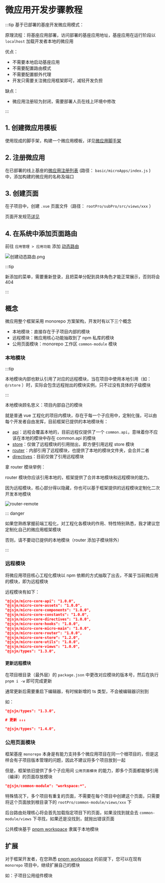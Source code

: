 # 微应用开发步骤教程

:::tip 基于已部署的基座开发微应用模式：

原理流程：将基座应用部署，访问部署的基座应用地址，基座应用在运行阶段以 `localhost` 加载开发者本地的微应用

优点：

* 不需要本地启动基座应用
* 不需要配置路由模式
* 不需要配置额外代理
* 开发只需要关注微应用框架即可，减轻开发负担

缺点：

* 微应用注册较为封闭，需要部署人员在线上环境中修改

:::

## 1. 创建微应用模板

使用现成的脚手架，构建一个微应用模板，详见[微应用脚手架](../micro-cli/index.md)

## 2. 注册微应用

在已部署的线上基座的[微应用注册列表](./microRegList.md) (路径： `basic/microApps/index.js` ) 中，添加构建的微应用的名称及端口

## 3. 创建页面

在子项目中，创建 `.vue` 页面文件（路径： `rootPro/subPro/src/views/xxx` ）

页面开发规范[详见](./moduleDetail/pages.md)

## 4. 在系统中添加页面路由

前往 `应用管理 > 应用功能` 添加 [动态路由](./moduleDetail/routerPractical.md#动态路由注册)

![创建动态路由.png](/images/micro/创建动态路由.png)

:::tip

新添加的菜单，需要重新登录，且把菜单分配到具体角色才能正常展示，否则将会 404

:::

## 概念

微应用整个框架采用 monorepo 方案架构，开发时有以下三个概念

* 本地模块：直接存在于子项目内部的模块
* 远程模块：微应用核心功能抽取到了 npm 私库的模块
* 公用页面模块：monorepo 工作区 `common-module` 模块

### 本地模块

:::tip

本地模块内部也默认引用了对应的远程模块，当在项目中使用本地引用（如： `@/store` ）时，实际会包含远程抛出的模块实例，只不过没有具体的子级模块

:::

本地模块顾名思义：项目内部自己的模块

就是普通 vue 工程化的项目内模块，存在于每一个子应用中，定制化强，可以由每个开发者自由发挥，目前框架已提供的本地模块有：

* [api](./moduleDetail/requestApi.md)：远程会覆盖本地的，目前远程仅提供了一个 `common.api`，意味着你不应该在本地的模块中存在 common.api 的模块
* [store](./moduleDetail/storeConcept.md)：仅做了远程模块的引用抛出，即方便引用远程 store 模块
* [router](./moduleDetail/routerConcept.md)：内部引用了远程模块，也提供了本地的模块文件夹，会合并二者
* [directives](./moduleDetail/directives.md)：目前仅做了引用远程模块

拿 router 模块举例：

router 模块你应该引用本地的，框架提供了合并本地模块和远程模块的能力。

因为远程模块，核心部分得以隐藏，你也可以基于框架提供的远程模块定制化二次开发本地模块

![router-remote](/images/micro/router-remote-example.png)

::: danger

如果您熟练掌握前端工程化，对工程化各模块的作用、特性特别熟悉，我才建议您定制化自己的微应用框架模块

否则，请不要动已提供的本地模块（router 添加子模块除外）

:::

### 远程模块

将微应用项目核心工程化模块以 npm 依赖的方式抽取了出去，不属于当前微应用的模块，即为远程模块

远程模块有如下：

```json
"@jsjn/micro-core-api": "1.0.0",
"@jsjn/micro-core-assets": "1.0.0",
"@jsjn/micro-core-components": "1.0.0",
"@jsjn/micro-core-constants": "1.0.0",
"@jsjn/micro-core-directives": "1.0.0",
"@jsjn/micro-core-hooks": "1.0.0",
"@jsjn/micro-core-micro-main": "1.0.0",
"@jsjn/micro-core-router": "1.0.0",
"@jsjn/micro-core-store": "1.2.0",
"@jsjn/micro-core-utils": "1.0.0",
"@jsjn/micro-core-views": "1.0.0",
"@jsjn/types": "1.3.0",
```

#### 更新远程模块

在项目根目录（最外层）的 `package.json` 中更改对应模块的版本号，然后在执行 `pnpm i -w` 即可完成更新

通常更新后需要重启下编辑器，有时候新增的 ts 类型，不会被编辑器识别到

如：

```json
"@jsjn/types": "1.3.0",

# 更新 ↓↓↓

"@jsjn/types": "1.4.0",
```

### 公用页面模块

框架基座 `monorepo` 本身是有能力支持多个微应用项目在同一个根项目的，但是这样会有子项目版本管理的问题，因此不建议将多个项目放到一起

但是，框架依旧提供了多个子应用间 `公用页面模块` 的能力，即多个页面都能够引用（编译）的页面存放模块

```json
"@jsjn/common-module": "workspace:*",
```

特殊情况下，多个项目有重复的页面，不需要在每个项目中创建这个页面，只需要将这个页面放到根目录下的 `rootPro/common-module/views/xxx` 下

后台路由处理核心将会首先加载指定项目下的页面，如果没找到就会去 `common-module/views` 下寻找，如果还是没找到，就抛出错误页面

公共模块基于 [pnpm workspace](https://pnpm.io/zh/workspaces) 隶属于本地模块

## 扩展

对于框架开发者，在您熟悉 [pnpm workspace](https://pnpm.io/zh/workspaces) 的前提下，您可以在现有 `monorepo` 项目中，继续扩展自己的模块

如：子项目公用组件模块

